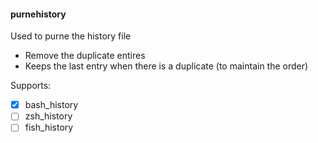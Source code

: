 #### purnehistory

Used to purne the history file
 - Remove the duplicate entires
 - Keeps the last entry when there is a duplicate (to maintain the order)


 Supports:
 
- [x] bash_history
- [ ] zsh_history
- [ ] fish_history
